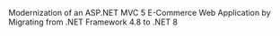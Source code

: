 Modernization of an ASP.NET MVC 5 E-Commerce Web Application by Migrating from .NET Framework 4.8 to .NET 8